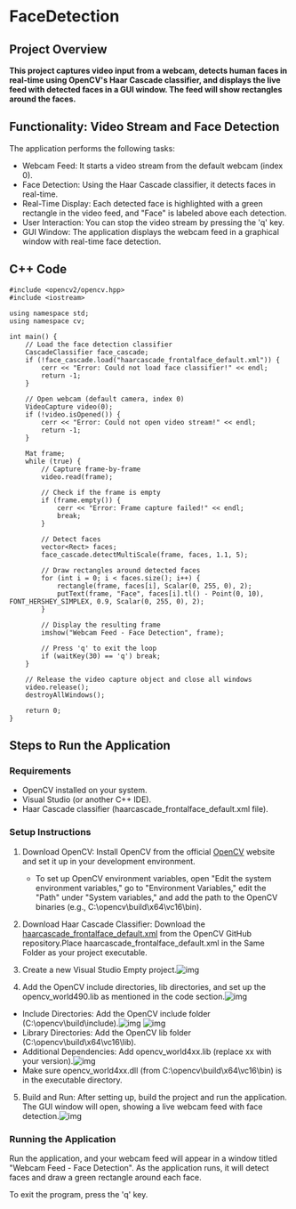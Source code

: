 # FaceDetection

## Project Overview
**This project captures video input from a webcam, detects human faces in real-time using OpenCV's Haar Cascade classifier, and displays the live feed with detected faces in a GUI window. The feed will show rectangles around the faces.**

## Functionality: Video Stream and Face Detection
The application performs the following tasks:

* Webcam Feed: It starts a video stream from the default webcam (index 0).
* Face Detection: Using the Haar Cascade classifier, it detects faces in real-time.
* Real-Time Display: Each detected face is highlighted with a green rectangle in the video feed, and "Face" is labeled above each detection.
* User Interaction: You can stop the video stream by pressing the 'q' key.
* GUI Window: The application displays the webcam feed in a graphical window with real-time face detection.
  
## C++ Code
```
#include <opencv2/opencv.hpp>
#include <iostream>

using namespace std;
using namespace cv;

int main() {
    // Load the face detection classifier
    CascadeClassifier face_cascade;
    if (!face_cascade.load("haarcascade_frontalface_default.xml")) {
        cerr << "Error: Could not load face classifier!" << endl;
        return -1;
    }

    // Open webcam (default camera, index 0)
    VideoCapture video(0);
    if (!video.isOpened()) {
        cerr << "Error: Could not open video stream!" << endl;
        return -1;
    }

    Mat frame;
    while (true) {
        // Capture frame-by-frame
        video.read(frame);

        // Check if the frame is empty
        if (frame.empty()) {
            cerr << "Error: Frame capture failed!" << endl;
            break;
        }

        // Detect faces
        vector<Rect> faces;
        face_cascade.detectMultiScale(frame, faces, 1.1, 5);

        // Draw rectangles around detected faces
        for (int i = 0; i < faces.size(); i++) {
            rectangle(frame, faces[i], Scalar(0, 255, 0), 2);
            putText(frame, "Face", faces[i].tl() - Point(0, 10), FONT_HERSHEY_SIMPLEX, 0.9, Scalar(0, 255, 0), 2);
        }

        // Display the resulting frame
        imshow("Webcam Feed - Face Detection", frame);

        // Press 'q' to exit the loop
        if (waitKey(30) == 'q') break;
    }

    // Release the video capture object and close all windows
    video.release();
    destroyAllWindows();
    
    return 0;
}
```

## Steps to Run the Application
### Requirements
* OpenCV installed on your system.
* Visual Studio (or another C++ IDE).
* Haar Cascade classifier (haarcascade_frontalface_default.xml file).
  
### Setup Instructions
1. Download OpenCV: Install OpenCV from the official [OpenCV](https://github.com/opencv/opencv/releases) website and set it up in your development environment.
    * To set up OpenCV environment variables, open "Edit the system environment variables," go to "Environment Variables," edit the "Path" under "System variables," and add the path to the OpenCV binaries (e.g.,       C:\opencv\build\x64\vc16\bin).
   
2. Download Haar Cascade Classifier: Download the [haarcascade_frontalface_default.xml](https://github.com/opencv/opencv/blob/master/data/haarcascades/haarcascade_frontalface_default.xml) from the OpenCV GitHub repository.Place haarcascade_frontalface_default.xml in the Same Folder as your project executable.


3. Create a new Visual Studio Empty project.![img](https://github.com/saboo-vivek/FaceDetection/blob/main/Screenshorts/Screenshot%20(190).png)
5. Add the OpenCV include directories, lib directories, and set up the opencv_world490.lib as mentioned in the code section.![img](https://github.com/saboo-vivek/FaceDetection/blob/main/Screenshorts/Screenshot%20(7).png)
  * Include Directories: Add the OpenCV include folder (C:\opencv\build\include).![img](https://github.com/saboo-vivek/FaceDetection/blob/main/Screenshorts/Screenshot%20(83).png) ![img](https://github.com/saboo-vivek/FaceDetection/blob/main/Screenshorts/Screenshot%20(185).png)
  * Library Directories: Add the OpenCV lib folder (C:\opencv\build\x64\vc16\lib).
  * Additional Dependencies: Add opencv_world4xx.lib (replace xx with your version).![img](https://github.com/saboo-vivek/FaceDetection/blob/main/Screenshorts/Screenshot%20(186).png)
  * Make sure opencv_world4xx.dll (from C:\opencv\build\x64\vc16\bin) is in the executable directory.
5. Build and Run: After setting up, build the project and run the application. The GUI window will open, showing a live webcam feed with face detection.![img](https://github.com/saboo-vivek/FaceDetection/blob/main/Screenshorts/Screenshot%20(189).png)
  
### Running the Application
Run the application, and your webcam feed will appear in a window titled "Webcam Feed - Face Detection".
As the application runs, it will detect faces and draw a green rectangle around each face.

To exit the program, press the 'q' key.


